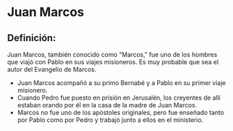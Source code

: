 # Juan Marcos

## Definición: 

Juan Marcos, también conocido como "Marcos," fue uno de los hombres que viajó con Pablo en sus viajes misioneros. Es muy probable que sea el autor del Evangelio de Marcos.

* Juan Marcos acompañó a su primo Bernabé y a Pablo en su primer viaje misionero.
* Cuando Pedro fue puesto en prisión en Jerusalén, los creyentes de allí estaban orando por él en la casa de la madre de Juan Marcos.
* Marcos no fue uno de los apóstoles originales, pero fue enseñado tanto por Pablo como por Pedro y trabajó junto a ellos en el ministerio.

